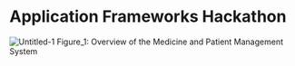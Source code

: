 # Application Frameworks Hackathon

<img src="https://i.ibb.co/2tr28Jr/Untitled-1.png" alt="Untitled-1" border="0">
Figure_1: Overview of the Medicine and Patient Management System
<p></p><br />
